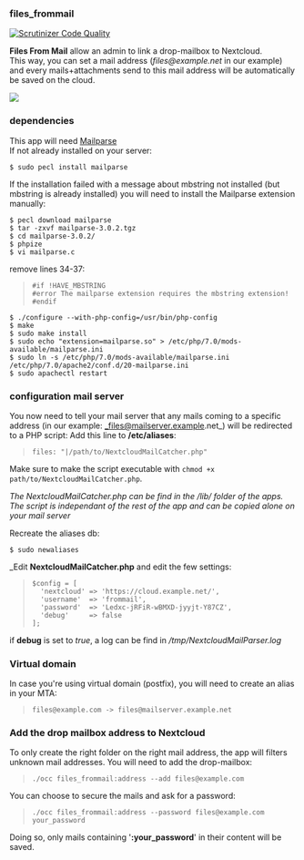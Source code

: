### files_frommail

[![Scrutinizer Code Quality](https://scrutinizer-ci.com/g/nextcloud/files_frommail/badges/quality-score.png?b=master)](https://scrutinizer-ci.com/g/nextcloud/files_frommail/?branch=master)

**Files From Mail** allow an admin to link a drop-mailbox to Nextcloud.   
This way, you can set a mail address (_files@example.net_ in our example) and every mails+attachments send to this mail address will be automatically be saved on the cloud.



![](https://raw.githubusercontent.com/nextcloud/files_frommail/master/screenshots/v0.1.0.png)


### dependencies

This app will need [Mailparse](http://php.net/manual/en/book.mailparse.php)  
If not already installed on your server:

```
$ sudo pecl install mailparse
```

If the installation failed with a message about mbstring not installed (but mbstring is already installed) you will need to install the	Mailparse extension manually:

```
$ pecl download mailparse
$ tar -zxvf mailparse-3.0.2.tgz
$ cd mailparse-3.0.2/
$ phpize
$ vi mailparse.c
```

remove lines 34-37:
>     #if !HAVE_MBSTRING                                                                                                                                                                    
>     #error The mailparse extension requires the mbstring extension!                                                                                                                       
>     #endif                          

```
$ ./configure --with-php-config=/usr/bin/php-config
$ make
$ sudo make install
$ sudo echo "extension=mailparse.so" > /etc/php/7.0/mods-available/mailparse.ini
$ sudo ln -s /etc/php/7.0/mods-available/mailparse.ini /etc/php/7.0/apache2/conf.d/20-mailparse.ini
$ sudo apachectl restart
```



### configuration mail server

You now need to tell your mail server that any mails coming to a specific address (in our example: _files@mailserver.example.net_) will be redirected to a PHP script:
Add this line to **/etc/aliases**:

>     files: "|/path/to/NextcloudMailCatcher.php"

Make sure to make the script executable with `chmod +x path/to/NextcloudMailCatcher.php`.

_The NextcloudMailCatcher.php can be find in the /lib/ folder of the apps. The script is independant of the rest of the app and can be copied alone on your mail server_  

Recreate the aliases db:
```
$ sudo newaliases
```

_Edit **NextcloudMailCatcher.php** and edit the few settings:


>     $config = [
>       'nextcloud' => 'https://cloud.example.net/',
>       'username'  => 'frommail',
>       'password'  => 'Ledxc-jRFiR-wBMXD-jyyjt-Y87CZ',
>       'debug'     => false
>     ];

if **debug** is set to _true_, a log can be find in _/tmp/NextcloudMailParser.log_

### Virtual domain

In case you're using virtual domain (postfix), you will need to create an alias in your MTA: 

>     files@example.com -> files@mailserver.example.net 



### Add the drop mailbox address to Nextcloud

To only create the right folder on the right mail address, the app will filters unknown mail addresses. You will need to add the drop-mailbox:

>     ./occ files_frommail:address --add files@example.com

You can choose to secure the mails and ask for a password:

>     ./occ files_frommail:address --password files@example.com your_password

Doing so, only mails containing '**:your_password**' in their content will be saved.


